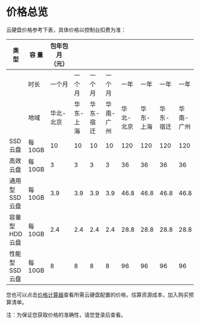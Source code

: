 # 价格总览

云硬盘价格参考下表，具体价格以控制台扣费为准：

| 类  型        | 容  量   | 包年包月（元）   |           |           |           |           |           |           |           | 按配置（元）   |           |           |           |
|---------------|----------|------------------|-----------|-----------|-----------|-----------|-----------|-----------|-----------|----------------|-----------|-----------|-----------|
|               | 时长     | 一个月           | 一个月    | 一个月    | 一个月    | 一年      | 一年      | 一年      | 一年      | 一小时         | 一小时    | 一小时    | 一小时    |
|               | 地域     | 华北-北京        | 华东-上海 | 华东-宿迁 | 华南-广州 | 华北-北京 | 华东-上海 | 华东-宿迁 | 华南-广州 | 华北-北京      | 华东-上海 | 华东-宿迁 | 华南-广州 |
| SSD云盘       | 每10GB   | 10               | 10        | 10        | 10        | 120       | 120       | 120       | 120       | 0.014          | 0.014     | 0.014     | 0.014     |
| 高效云盘      | 每10GB   | 3                | 3         | 3         | 3         | 36        | 36        | 36        | 36        | 0.0042         | 0.0042    | 0.0042    | 0.0042    |
| 通用型SSD云盘 | 每10GB   | 3.9              | 3.9       | 3.9       | 3.9       | 46.8      | 46.8      | 46.8      | 46.8      | 0.00625        | 0.00625   | 0.00625   | 0.00625   |
| 容量型HDD云盘 | 每10GB   | 2.4              | 2.4       | 2.4       | 2.4       | 28.8      | 28.8      | 28.8      | 28.8      | 0.0034         | 0.0034    | 0.0034    | 0.0034    |
| 性能型SSD云盘 | 每10GB   | 8                | 8         | 8         | 8         | 96        | 96        | 96        | 96        | 0.0112         | 0.0112    | 0.0112    | 0.0112    |


您也可以点击[价格计算器](https://www.jdcloud.com/cn/calculator/calDisk)查看所需云硬盘配置的价格，估算资源成本，加入购买预算清单。

注：为保证您获取价格的准确性，请您登录后查看。

